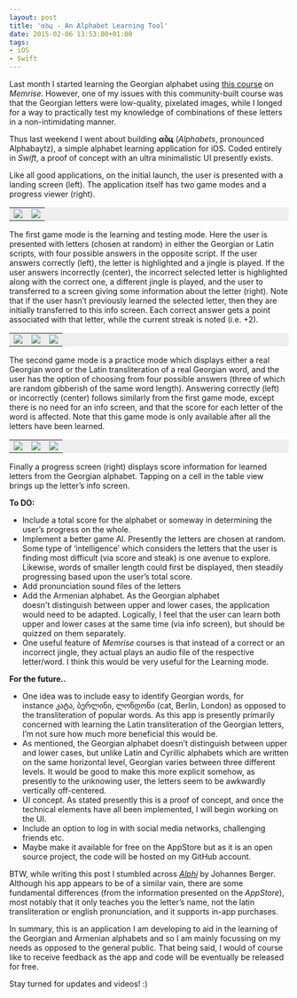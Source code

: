 ```yaml
---
layout: post
title: 'αბц - An Alphabet Learning Tool'
date: 2015-02-06 13:53:00+01:00
tags:
- iOS
- Swift
---
```

Last month I started learning the Georgian alphabet using [this course](https://www.memrise.com/course/44023/georgian-alphabet-ipa-with-audio/) on *Memrise*. However, one of my issues with this community-built course was that the Georgian letters were low-quality, pixelated images, while I longed for a way to practically test my knowledge of combinations of these letters in a non-intimidating manner.

Thus last weekend I went about building **αბц** (*Alphabets*, pronounced Alphabaytz), a simple alphabet learning application for iOS. Coded entirely in *Swift*, a proof of concept with an ultra minimalistic UI presently exists.

Like all good applications, on the initial launch, the user is presented with a landing screen (left). The application itself has two game modes and a progress viewer (right). 

<table bgcolor="#EEEEEE" border="0" cellspacing="0" cellpadding="0">
  <tr>
    <td><img src="{{site.baseurl}}/assets/images/posts/2015/15-02-06/01.png"></td>
    <td><img src="{{site.baseurl}}/assets/images/posts/2015/15-02-06/02.png"></td>
  </tr>
</table>
<p></p>

The first game mode is the learning and testing mode. Here the user is presented with letters (chosen at random) in either the Georgian or Latin scripts, with four possible answers in the opposite script. If the user answers correctly (left), the letter is highlighted and a jingle is played. If the user answers incorrectly (center), the incorrect selected letter is highlighted along with the correct one, a different jingle is played, and the user to transferred to a screen giving some information about the letter (right). Note that if the user hasn’t previously learned the selected letter, then they are initially transferred to this info screen. Each correct answer gets a point associated with that letter, while the current streak is noted (i.e. +2).

<table bgcolor="#EEEEEE" border="0" cellspacing="0" cellpadding="0">
  <tr>
    <td><img src="{{site.baseurl}}/assets/images/posts/2015/15-02-06/03.png"></td>
    <td><img src="{{site.baseurl}}/assets/images/posts/2015/15-02-06/04.png"></td>
    <td><img src="{{site.baseurl}}/assets/images/posts/2015/15-02-06/05.png"></td>
  </tr>
</table>
<p></p>

The second game mode is a practice mode which displays either a real Georgian word or the Latin transliteration of a real Georgian word, and the user has the option of choosing from four possible answers (three of which are random gibberish of the same word length). Answering correctly (left) or incorrectly (center) follows similarly from the first game mode, except there is no need for an info screen, and that the score for each letter of the word is affected. Note that this game mode is only available after all the letters have been learned.

<table bgcolor="#EEEEEE" border="0" cellspacing="0" cellpadding="0">
  <tr>
    <td><img src="{{site.baseurl}}/assets/images/posts/2015/15-02-06/06.png"></td>
    <td><img src="{{site.baseurl}}/assets/images/posts/2015/15-02-06/07.png"></td>
    <td><img src="{{site.baseurl}}/assets/images/posts/2015/15-02-06/08.png"></td>
  </tr>
</table>
<p></p>

Finally a progress screen (right) displays score information for learned letters from the Georgian alphabet. Tapping on a cell in the table view brings up the letter’s info screen.

**To DO:**
- Include a total score for the alphabet or someway in determining the user’s progress on the whole.
- Implement a better game AI. Presently the letters are chosen at random. Some type of ‘intelligence’ which considers the letters that the user is finding most difficult (via score and steak) is one avenue to explore. Likewise, words of smaller length could first be displayed, then steadily progressing based upon the user’s total score.
- Add pronunciation sound files of the letters
- Add the Armenian alphabet. As the Georgian alphabet doesn't distinguish between upper and lower cases, the application would need to be adapted. Logically, I feel that the user can learn both upper and lower cases at the same time (via info screen), but should be quizzed on them separately.
- One useful feature of *Memrise* courses is that instead of a correct or an incorrect jingle, they actual plays an audio file of the respective letter/word. I think this would be very useful for the Learning mode.

**For the future..**
- One idea was to include easy to identify Georgian words, for instance კატა, ბერლინი, ლონდონი (cat, Berlin, London) as opposed to the transliteration of popular words. As this app is presently primarily concerned with learning the Latin transliteration of the Georgian letters, I’m not sure how much more beneficial this would be.
- As mentioned, the Georgian alphabet doesn’t distinguish between upper and lower cases, but unlike Latin and Cyrillic alphabets which are written on the same horizontal level, Georgian varies between three different levels. It would be good to make this more explicit somehow, as presently to the unknowing user, the letters seem to be awkwardly vertically off-centered.
- UI concept. As stated presently this is a proof of concept, and once the technical elements have all been implemented, I will begin working on the UI.
- Include an option to log in with social media networks, challenging friends etc.
- Maybe make it available for free on the AppStore but as it is an open source project, the code will be hosted on my GitHub account.

BTW, while writing this post I stumbled across [*Alphi*](https://itunes.apple.com/en/app/alphi/id549527299?mt=8) by Johannes Berger. Although his app appears to be of a similar vain, there are some fundamental differences (from the information presented on the *AppStore*), most notably that it only teaches you the letter’s name, not the latin transliteration or english pronunciation, and it supports in-app purchases.

In summary, this is an application I am developing to aid in the learning of the Georgian and Armenian alphabets and so I am mainly focussing on my needs as opposed to the general public. That being said, I would of course like to receive feedback as the app and code will be eventually be released for free.

Stay turned for updates and videos! :)
